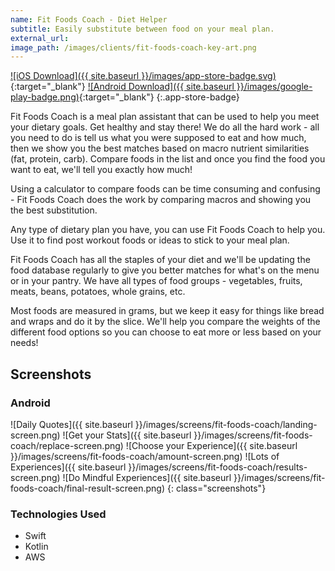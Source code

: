 ```yaml
---
name: Fit Foods Coach - Diet Helper
subtitle: Easily substitute between food on your meal plan.
external_url:
image_path: /images/clients/fit-foods-coach-key-art.png
---
```


[![iOS Download]({{ site.baseurl }}/images/app-store-badge.svg)](https://itunes.apple.com/us/app/fit-foods-coach-diet-helper/id1373500628?mt=8){:target="_blank"}
[![Android Download]({{ site.baseurl }}/images/google-play-badge.png)](https://play.google.com/store/apps/details?id=com.base11studios.foodsubcalc){:target="_blank"}
{:.app-store-badge}

Fit Foods Coach is a meal plan assistant that can be used to help you meet your dietary goals. Get healthy and stay there! We do all the hard work - all you need to do is tell us what you were supposed to eat and how much, then we show you the best matches based on macro nutrient similarities (fat, protein, carb). Compare foods in the list and once you find the food you want to eat, we'll tell you exactly how much!

Using a calculator to compare foods can be time consuming and confusing - Fit Foods Coach does the work by comparing macros and showing you the best substitution.

Any type of dietary plan you have, you can use Fit Foods Coach to help you. Use it to find post workout foods or ideas to stick to your meal plan.

Fit Foods Coach has all the staples of your diet and we'll be updating the food database regularly to give you better matches for what's on the menu or in your pantry. We have all types of food groups - vegetables, fruits, meats, beans, potatoes, whole grains, etc.

Most foods are measured in grams, but we keep it easy for things like bread and wraps and do it by the slice. We'll help you compare the weights of the different food options so you can choose to eat more or less based on your needs!


## Screenshots

### Android

![Daily Quotes]({{ site.baseurl }}/images/screens/fit-foods-coach/landing-screen.png)
![Get your Stats]({{ site.baseurl }}/images/screens/fit-foods-coach/replace-screen.png)
![Choose your Experience]({{ site.baseurl }}/images/screens/fit-foods-coach/amount-screen.png)
![Lots of Experiences]({{ site.baseurl }}/images/screens/fit-foods-coach/results-screen.png)
![Do Mindful Experiences]({{ site.baseurl }}/images/screens/fit-foods-coach/final-result-screen.png)
{: class="screenshots"}

### Technologies Used

* Swift
* Kotlin
* AWS
